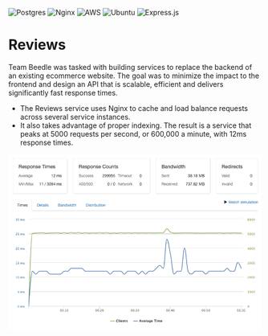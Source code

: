 ![Postgres](https://img.shields.io/badge/postgres-%23316192.svg?style=for-the-badge&logo=postgresql&logoColor=white)
![Nginx](https://img.shields.io/badge/nginx-%23009639.svg?style=for-the-badge&logo=nginx&logoColor=white)
![AWS](https://img.shields.io/badge/AWS-%23FF9900.svg?style=for-the-badge&logo=amazon-aws&logoColor=white)
![Ubuntu](https://img.shields.io/badge/Ubuntu-E95420?style=for-the-badge&logo=ubuntu&logoColor=white)
![Express.js](https://img.shields.io/badge/express.js-%23404d59.svg?style=for-the-badge&logo=express&logoColor=%2361DAFB)


# Reviews

Team Beedle was tasked with building services to replace the backend of an existing ecommerce website. The goal was to minimize the impact to the frontend and design an API that is scalable, efficient and delivers significantly fast response times. 
- The Reviews service uses Nginx to cache and load balance requests across several service instances. 
- It also takes advantage of proper indexing. The result is a service that peaks at 5000 requests per second, or 600,000 a minute, with 12ms response times.

![loader1](https://github.com/team-beedle/reviews/blob/main/images/loader1.png?raw=true)
